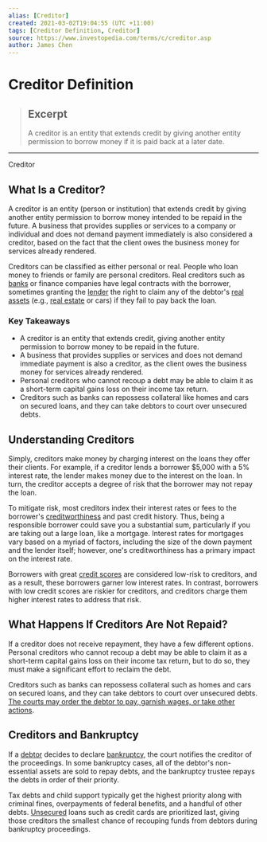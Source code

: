 ```yaml
---
alias: [Creditor]
created: 2021-03-02T19:04:55 (UTC +11:00)
tags: [Creditor Definition, Creditor]
source: https://www.investopedia.com/terms/c/creditor.asp
author: James Chen
---
```


# Creditor Definition

> ## Excerpt
> A creditor is an entity that extends credit by giving another entity permission to borrow money if it is paid back at a later date.

---

Creditor
## What Is a Creditor?

A creditor is an entity (person or institution) that extends credit by giving another entity permission to borrow money intended to be repaid in the future. A business that provides supplies or services to a company or individual and does not demand payment immediately is also considered a creditor, based on the fact that the client owes the business money for services already rendered.

Creditors can be classified as either personal or real. People who loan money to friends or family are personal creditors. Real creditors such as [banks](https://www.investopedia.com/terms/b/bank-capital.asp) or finance companies have legal contracts with the borrower, sometimes granting the [lender](https://www.investopedia.com/terms/l/lender.asp) the right to claim any of the debtor's [real assets](https://www.investopedia.com/terms/r/realasset.asp) (e.g., [real estate](https://www.investopedia.com/terms/r/realestate.asp) or cars) if they fail to pay back the loan.

### Key Takeaways

-   A creditor is an entity that extends credit, giving another entity permission to borrow money to be repaid in the future.
-   A business that provides supplies or services and does not demand immediate payment is also a creditor, as the client owes the business money for services already rendered.
-   Personal creditors who cannot recoup a debt may be able to claim it as a short-term capital gains loss on their income tax return. 
-   Creditors such as banks can repossess collateral like homes and cars on secured loans, and they can take debtors to court over unsecured debts.

## Understanding Creditors

Simply, creditors make money by charging interest on the loans they offer their clients. For example, if a creditor lends a borrower $5,000 with a 5% interest rate, the lender makes money due to the interest on the loan. In turn, the creditor accepts a degree of risk that the borrower may not repay the loan.

To mitigate risk, most creditors index their interest rates or fees to the borrower's [creditworthiness](https://www.investopedia.com/terms/c/credit-worthiness.asp) and past credit history. Thus, being a responsible borrower could save you a substantial sum, particularly if you are taking out a large loan, like a mortgage. Interest rates for mortgages vary based on a myriad of factors, including the size of the down payment and the lender itself; however, one's creditworthiness has a primary impact on the interest rate.

Borrowers with great [credit scores](https://www.investopedia.com/terms/c/credit_score.asp) are considered low-risk to creditors, and as a result, these borrowers garner low interest rates. In contrast, borrowers with low credit scores are riskier for creditors, and creditors charge them higher interest rates to address that risk. 

## What Happens If Creditors Are Not Repaid?

If a creditor does not receive repayment, they have a few different options. Personal creditors who cannot recoup a debt may be able to claim it as a short-term capital gains loss on their income tax return, but to do so, they must make a significant effort to reclaim the debt.

Creditors such as banks can repossess collateral such as homes and cars on secured loans, and they can take debtors to court over unsecured debts. [The courts may order the debtor to pay, garnish wages, or take other actions](https://www.investopedia.com/ask/answers/061715/what-difference-between-lien-and-encumbrance.asp).

## Creditors and Bankruptcy

If a [debtor](https://www.investopedia.com/terms/d/debtor.asp) decides to declare [bankruptcy](https://www.investopedia.com/terms/b/bankruptcy.asp), the court notifies the creditor of the proceedings. In some bankruptcy cases, all of the debtor's non-essential assets are sold to repay debts, and the bankruptcy trustee repays the debts in order of their priority.

Tax debts and child support typically get the highest priority along with criminal fines, overpayments of federal benefits, and a handful of other debts. [Unsecured](https://www.investopedia.com/terms/u/unsecured.asp) loans such as credit cards are prioritized last, giving those creditors the smallest chance of recouping funds from debtors during bankruptcy proceedings.
